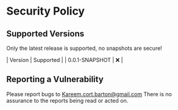 # Security Policy

## Supported Versions

Only the latest release is supported, no snapshots are secure!

| Version | Supported          |
| 0.0.1-SNAPSHOT | :x: |


## Reporting a Vulnerability

Please report bugs to Kareem.cort.barton@gmail.com
There is no assurance to the reports being read or acted on.
